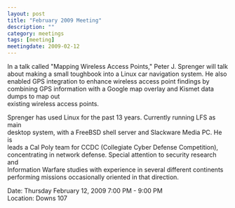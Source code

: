 ```yaml
---
layout: post
title: "February 2009 Meeting"
description: ""
category: meetings
tags: [meeting]
meetingdate: 2009-02-12
---
```


In a talk called "Mapping Wireless Access Points," Peter J. Sprenger will talk 
about making a small toughbook into a Linux car navigation system. He also     
enabled GPS integration to enhance wireless access point findings by combining 
GPS information with a Google map overlay and Kismet data dumps to map out     
existing wireless access points.                                               
                                                                             
Sprenger has used Linux for the past 13 years. Currently running LFS as main   
desktop system, with a FreeBSD shell server and Slackware Media PC. He is      
leads a Cal Poly team for CCDC (Collegiate Cyber Defense Competition),         
concentrating in network defense. Special attention to security research and   
Information Warfare studies with experience in several different continents    
performing missions occasionally oriented in that direction.                   
                                                                             
Date: Thursday February 12, 2009 7:00 PM - 9:00 PM                               
Location: Downs 107                                         
